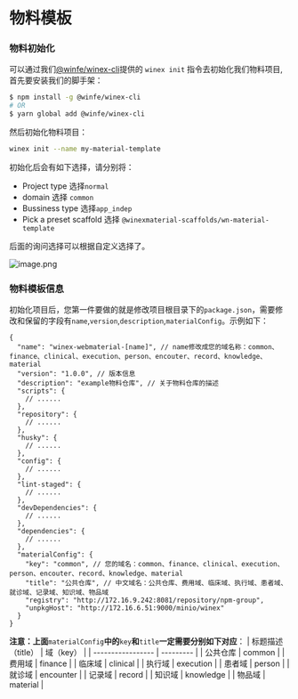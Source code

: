 # 物料模板

### 物料初始化

可以通过我们[@winfe/winex-cli](https://cool-fe.github.io/docs-winex-cli/)提供的 `winex init` 指令去初始化我们物料项目, 首先要安装我们的脚手架：

```bash
$ npm install -g @winfe/winex-cli
# OR
$ yarn global add @winfe/winex-cli
```

然后初始化物料项目：

```bash
winex init --name my-material-template
```

初始化后会有如下选择，请分别将：

- Project type 选择`normal`
- domain 选择 `common`
- Bussiness type 选择`app_indep`
- Pick a preset scaffold 选择 `@winexmaterial-scaffolds/wn-material-template`

后面的询问选择可以根据自定义选择了。

![image.png](/winex-material-doc/winex-init-material.png)

### 物料模板信息

初始化项目后，您第一件要做的就是修改项目根目录下的`package.json`，需要修改和保留的字段有`name`,`version`,`description`,`materialConfig`。示例如下：

```git
{
  "name": "winex-webmaterial-[name]", // name修改成您的域名称：common、finance、clinical、execution、person、encouter、record、knowledge、material
  "version": "1.0.0", // 版本信息
  "description": "example物料仓库", // 关于物料仓库的描述
  "scripts": {
    // ......
  },
  "repository": {
    // ......
  },
  "husky": {
    // ......
  },
  "config": {
    // ......
  },
  "lint-staged": {
    // ......
  },
  "devDependencies": {
    // ......
  },
  "dependencies": {
    // ......
  },
  "materialConfig": {
    "key": "common", // 您的域名：common、finance、clinical、execution、person、encouter、record、knowledge、material
    "title": "公共仓库", // 中文域名：公共仓库、费用域、临床域、执行域、患者域、就诊域、记录域、知识域、物品域
    "registry": "http://172.16.9.242:8081/repository/npm-group",
    "unpkgHost": "http://172.16.6.51:9000/minio/winex"
  }
}

```

**注意：上面**`materialConfig`**中的**`key`**和**`title`**一定需要分别如下对应**：
| 标题描述（title） | 域（key） |
| ----------------- | --------- |
| 公共仓库 | common |
| 费用域 | finance |
| 临床域 | clinical |
| 执行域 | execution |
| 患者域 | person |
| 就诊域 | encounter |
| 记录域 | record |
| 知识域 | knowledge |
| 物品域 | material |
